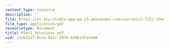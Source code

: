 ```yaml
---
content_type: resource
description: ''
file: https://ol-ocw-studio-app-qa.s3.amazonaws.com/courses/1-725j-chemicals-in-the-environment-fate-and-transport-fall-2004/12cb52af0cdab61cd976849b147afe06_PSet1_Solutions.pdf
file_type: application/pdf
resourcetype: Document
title: PSet1_Solutions.pdf
uid: 12cb52af-0cda-b61c-d976-849b147afe06
---
```

